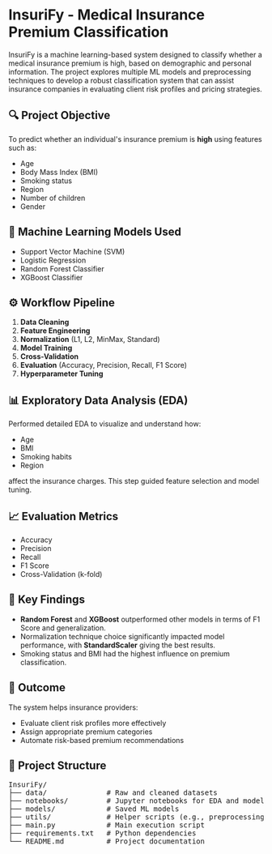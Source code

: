 # InsuriFy - Medical Insurance Premium Classification

InsuriFy is a machine learning-based system designed to classify whether a medical insurance premium is high, based on demographic and personal information. The project explores multiple ML models and preprocessing techniques to develop a robust classification system that can assist insurance companies in evaluating client risk profiles and pricing strategies.

## 🔍 Project Objective

To predict whether an individual's insurance premium is **high** using features such as:
- Age
- Body Mass Index (BMI)
- Smoking status
- Region
- Number of children
- Gender

## 🧠 Machine Learning Models Used

- Support Vector Machine (SVM)
- Logistic Regression
- Random Forest Classifier
- XGBoost Classifier

## ⚙️ Workflow Pipeline

1. **Data Cleaning**  
2. **Feature Engineering**
3. **Normalization** (L1, L2, MinMax, Standard)
4. **Model Training**
5. **Cross-Validation**
6. **Evaluation** (Accuracy, Precision, Recall, F1 Score)
7. **Hyperparameter Tuning**

## 📊 Exploratory Data Analysis (EDA)

Performed detailed EDA to visualize and understand how:
- Age
- BMI
- Smoking habits
- Region

affect the insurance charges. This step guided feature selection and model tuning.

## 📈 Evaluation Metrics

- Accuracy
- Precision
- Recall
- F1 Score
- Cross-Validation (k-fold)

## 🚀 Key Findings

- **Random Forest** and **XGBoost** outperformed other models in terms of F1 Score and generalization.
- Normalization technique choice significantly impacted model performance, with **StandardScaler** giving the best results.
- Smoking status and BMI had the highest influence on premium classification.

## 🏁 Outcome

The system helps insurance providers:
- Evaluate client risk profiles more effectively
- Assign appropriate premium categories
- Automate risk-based premium recommendations

## 📁 Project Structure
<pre>
InsuriFy/
├── data/              # Raw and cleaned datasets
├── notebooks/         # Jupyter notebooks for EDA and modeling
├── models/            # Saved ML models
├── utils/             # Helper scripts (e.g., preprocessing, metrics)
├── main.py            # Main execution script
├── requirements.txt   # Python dependencies
└── README.md          # Project documentation
</pre>

